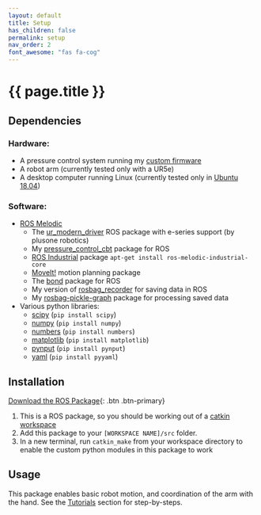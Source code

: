 ```yaml
---
layout: default
title: Setup
has_children: false
permalink: setup
nav_order: 2
font_awesome: "fas fa-cog"
---
```



# <i class="{{ page.font_awesome }}"></i> {{ page.title }}


## Dependencies
### Hardware:
- A pressure control system running my [custom firmware](https://github.com/cbteeple/pressure_controller)
- A robot arm (currently tested only with a UR5e)
- A desktop computer running Linux (currently tested only in [Ubuntu 18.04](https://ubuntu.com/download/desktop))

### Software:
- [ROS Melodic](http://wiki.ros.org/melodic/Installation)
	- The [ur_modern_driver](https://github.com/plusone-robotics/ur_modern_driver/tree/add-e-series-support) ROS package with e-series support (by plusone robotics)
	- My [pressure_control_cbt](https://github.com/cbteeple/pressure_control_cbt) package for ROS
	- [ROS Industrial](http://wiki.ros.org/Industrial/Install) package `apt-get install ros-melodic-industrial-core`
	- [MoveIt!](http://docs.ros.org/kinetic/api/moveit_tutorials/html/index.html) motion planning package
	- The [bond](https://github.com/ros/bond_core) package for ROS
	- My version of [rosbag_recorder](https://github.com/cbteeple/rosbag-recorder) for saving data in ROS
	- My [rosbag-pickle-graph](https://github.com/cbteeple/rosbag-pickle-graph) package for processing saved data
- Various python libraries:
	- [scipy](https://www.scipy.org/) (`pip install scipy`)
	- [numpy](https://www.numpy.org/) (`pip install numpy`)
	- [numbers](https://docs.python.org/2/library/numbers.html) (`pip install numbers`)
	- [matplotlib](https://matplotlib.org/) (`pip install matplotlib`)
	- [pynput](https://pypi.org/project/pynput/) (`pip install pynput`)
	- [yaml](https://pyyaml.org/wiki/PyYAMLDocumentation) (`pip install pyyaml`)
	
## Installation

[Download the ROS Package](https://github.com/cbteeple/hand_arm_cbt){: .btn .btn-primary}

1. This is a ROS package, so you should be working out of a [catkin workspace](http://wiki.ros.org/catkin/workspaces)
1. Add this package to your `[WORKSPACE NAME]/src` folder.
2. In a new terminal, run `catkin_make` from your workspace directory to enable the custom python modules in this package to work


## Usage
This package enables basic robot motion, and coordination of the arm with the hand. See the [Tutorials](tutorials) section for step-by-steps.
